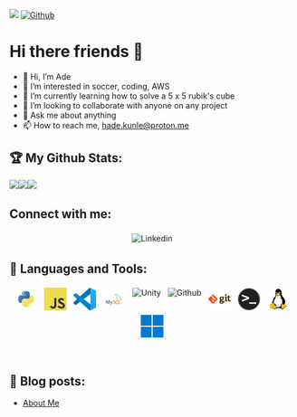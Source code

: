 ![](https://visitor-badge.laobi.icu/badge?page_id=hadekunle.hadekunle) [![Github](https://img.shields.io/github/followers/hadekunle?label=Followers&logo=Github)](https://github.com/hadekunle) 

# Hi there friends 👋

- 👋 Hi, I’m Ade
- 👀 I’m interested in soccer, coding, AWS
- 🌱 I’m currently learning how to solve a 5 x 5 rubik's cube
- 👯 I’m looking to collaborate with anyone on any project
- 💬 Ask me about anything
- 📫 How to reach me, hade.kunle@proton.me

## :trophy: My Github Stats:
<p>
<!--
![GitHub stats](https://readme-stats-cfgj2cxdy.vercel.app/api?username=hadekunle&count_private=true&show_icons=true&theme=tokyonight)
![Top Langs](https://readme-stats-cfgj2cxdy.vercel.app/api/top-langs/?username=hadekunle&hide=php&theme=tokyonight)
-->
<div>
<a href="https://github-readme-stats.vercel.app/api?username=hadekunle&theme=tokyonight">
  <img  align="left" src="https://github-readme-stats.vercel.app/api?username=hadekunle&count_private=true&show_icons=true&theme=tokyonight" />
</a>
<a href="https://github-readme-stats.vercel.app/api/top-langs/?username=hadekunle&hide=php&theme=tokyonight">
  <img align="left" src="https://github-readme-stats.vercel.app/api/top-langs/?username=hadekunle&hide=php&theme=tokyonight" />
</a>
<a href="https://github-readme-stats.vercel.app/api/top-langs/?username=hadekunle&hide=php&theme=tokyonight">
  <img width="40%" src="https://github-readme-streak-stats.herokuapp.com/?user=HAdekunle&theme=tokyonight" />
</a>
</div>
</p>

## Connect with me:
<p align="center">
<img src="[https://raw.githubusercontent.com/github/explore/80688e429a7d4ef2fca1e82350fe8e3517d3494d/topics/python/python.png](https://www.google.com/imgres?q=linkedin%20image%20logo&imgurl=https%3A%2F%2Fbanner2.cleanpng.com%2F20180529%2Fstr%2Favpsm7w6e.webp&imgrefurl=https%3A%2F%2Fwww.cleanpng.com%2Fpng-linkedin-computer-icons-logo-professional-network-2610307%2F2.html&docid=W-zbGjPgOUiLXM&tbnid=yb9DsCXCgXMvvM&vet=12ahUKEwimsvPxifOKAxWEle4BHWIwAPUQM3oECBYQAA..i&w=900&h=900&hcb=2&ved=2ahUKEwimsvPxifOKAxWEle4BHWIwAPUQM3oECBYQAA)" alt="Linkedin" height="40" style="vertical-align:top; margin:4px">
<!--   (https://www.linkedin.com/in/adekunle-shittu) -->
</p>


## 🧰 Languages and Tools:
<p align="center">
<img src="https://raw.githubusercontent.com/github/explore/80688e429a7d4ef2fca1e82350fe8e3517d3494d/topics/python/python.png" alt="Python" height="40" style="vertical-align:top; margin:4px">
<img src="https://raw.githubusercontent.com/github/explore/80688e429a7d4ef2fca1e82350fe8e3517d3494d/topics/javascript/javascript.png" alt="Javascript" height="40" style="vertical-align:top; margin:4px">
<img src="https://raw.githubusercontent.com/github/explore/80688e429a7d4ef2fca1e82350fe8e3517d3494d/topics/visual-studio-code/visual-studio-code.png" alt="VS Code" height="40" style="vertical-align:top; margin:4px">
<img src="https://raw.githubusercontent.com/github/explore/80688e429a7d4ef2fca1e82350fe8e3517d3494d/topics/mysql/mysql.png" alt="MySQL" height="40" style="vertical-align:top; margin:4px">
 <img src="https://cdn-icons-png.flaticon.com/512/5969/5969346.png" alt="Unity" height="40" style="vertical-align:top; margin:4px">
<img src="https://cdn-icons-png.flaticon.com/512/5968/5968866.png" alt="Github" height="40" style="vertical-align:top; margin:4px">
<img src="https://raw.githubusercontent.com/github/explore/80688e429a7d4ef2fca1e82350fe8e3517d3494d/topics/git/git.png" alt="Git" height="40" style="vertical-align:top; margin:4px">
<img src="https://raw.githubusercontent.com/github/explore/80688e429a7d4ef2fca1e82350fe8e3517d3494d/topics/terminal/terminal.png" alt="Terminal" height="40" style="vertical-align:top; margin:4px">
<img src="https://raw.githubusercontent.com/github/explore/80688e429a7d4ef2fca1e82350fe8e3517d3494d/topics/linux/linux.png" alt="Linux" height="40" style="vertical-align:top; margin:4px" alt="Windows" height="40" style="vertical-align:top; margin:4px">
<img src="https://raw.githubusercontent.com/github/explore/80688e429a7d4ef2fca1e82350fe8e3517d3494d/topics/windows/windows.png" alt="Windows" height="40" style="vertical-align:top; margin:4px">

</p>

<br />

## :blue_book: Blog posts:
<!-- BLOG-POST-LIST:START -->
- [About Me](https://dev.to)
<!-- BLOG-POST-LIST:END -->
